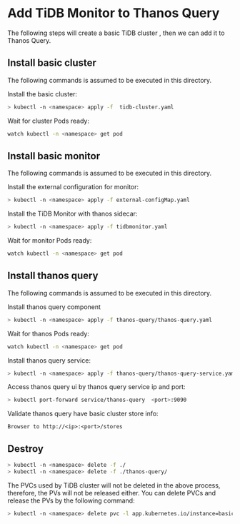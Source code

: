 # Add TiDB Monitor to Thanos Query

The following steps will create a basic TiDB cluster , then we can add it to  Thanos Query.

## Install basic cluster

The following commands is assumed to be executed in this directory.

Install the basic cluster:

```bash
> kubectl -n <namespace> apply -f  tidb-cluster.yaml
```

Wait for cluster Pods ready:

```bash
watch kubectl -n <namespace> get pod
```

## Install basic monitor 

The following commands is assumed to be executed in this directory.

Install the external configuration for monitor:

```bash
> kubectl -n <namespace> apply -f external-configMap.yaml
```

Install the TiDB Monitor with thanos sidecar:

```bash
> kubectl -n <namespace> apply -f tidbmonitor.yaml
```

Wait for monitor Pods ready:

```bash
watch kubectl -n <namespace> get pod
```

## Install thanos query
The following commands is assumed to be executed in this directory.

Install thanos query component

```bash
> kubectl -n <namespace> apply -f thanos-query/thanos-query.yaml
```

Wait for thanos Pods ready:

```bash
watch kubectl -n <namespace> get pod
```

Install thanos query service:

```bash
> kubectl -n <namespace> apply -f thanos-query/thanos-query-service.yaml
```

Access thanos query ui by thanos query service ip and port:

```bash
> kubectl port-forward service/thanos-query  <port>:9090
```

Validate thanos query have basic cluster store info:

```
Browser to http://<ip>:<port>/stores
```


## Destroy

```bash
> kubectl -n <namespace> delete -f ./
> kubectl -n <namespace> delete -f ./thanos-query/
```

The PVCs used by TiDB cluster will not be deleted in the above process, therefore, the PVs will not be released either. You can delete PVCs and release the PVs by the following command:
```bash
> kubectl -n <namespace> delete pvc -l app.kubernetes.io/instance=basic,app.kubernetes.io/managed-by=tidb-operator
```

